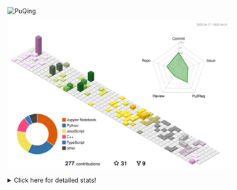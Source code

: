 ![PuQing](https://user-images.githubusercontent.com/27223114/171565019-9a56fae6-b08b-421f-99db-7e830da42371.png)

![](./profile-3d-contrib/profile-season-animate.svg)

<details>
<summary>Click here for detailed stats!</summary>

<!--START_SECTION:waka-->
![Lines of code](https://img.shields.io/badge/From%20Hello%20World%20I%27ve%20Written-662.1%20thousand%20lines%20of%20code-blue)

**🐱 My GitHub Data** 

> 📦 242.4 kB Used in GitHub's Storage 
 > 
> 🏆 68 Contributions in the Year 2023
 > 
> 🚫 Not Opted to Hire
 > 
> 📜 25 Public Repositories 
 > 
> 🔑 27 Private Repositories 
 > 
**I'm an Early 🐤** 

```text
🌞 Morning                171 commits         ████░░░░░░░░░░░░░░░░░░░░░   17.20 % 
🌆 Daytime                457 commits         ███████████░░░░░░░░░░░░░░   45.98 % 
🌃 Evening                145 commits         ████░░░░░░░░░░░░░░░░░░░░░   14.59 % 
🌙 Night                  221 commits         ██████░░░░░░░░░░░░░░░░░░░   22.23 % 
```


📊 **This Week I Spent My Time On** 

```text
💬 Programming Languages: 
C                        7 hrs 52 mins       ████████████████░░░░░░░░░   62.00 % 
Python                   2 hrs 1 min         ████░░░░░░░░░░░░░░░░░░░░░   15.95 % 
Jupyter Notebook         1 hr 47 mins        ████░░░░░░░░░░░░░░░░░░░░░   14.08 % 
PowerShell               20 mins             █░░░░░░░░░░░░░░░░░░░░░░░░   02.70 % 
JSON                     17 mins             █░░░░░░░░░░░░░░░░░░░░░░░░   02.26 % 

🔥 Editors: 
VS Code                  9 hrs 25 mins       ███████████████████░░░░░░   74.21 % 
DataSpell                1 hr 47 mins        ████░░░░░░░░░░░░░░░░░░░░░   14.11 % 
PyCharm                  1 hr 29 mins        ███░░░░░░░░░░░░░░░░░░░░░░   11.68 % 

💻 Operating System: 
Windows                  9 hrs 33 mins       ███████████████████░░░░░░   75.19 % 
WSL                      3 hrs 8 mins        ██████░░░░░░░░░░░░░░░░░░░   24.65 % 
Linux                    1 min               ░░░░░░░░░░░░░░░░░░░░░░░░░   00.16 % 
```


<!--END_SECTION:waka-->
</details>
